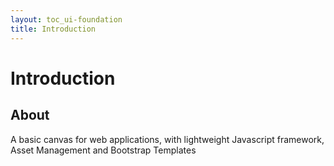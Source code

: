 ```yaml
---
layout: toc_ui-foundation
title: Introduction
---
```

# Introduction

## About

A basic canvas for web applications, with lightweight Javascript framework, Asset Management and Bootstrap Templates
